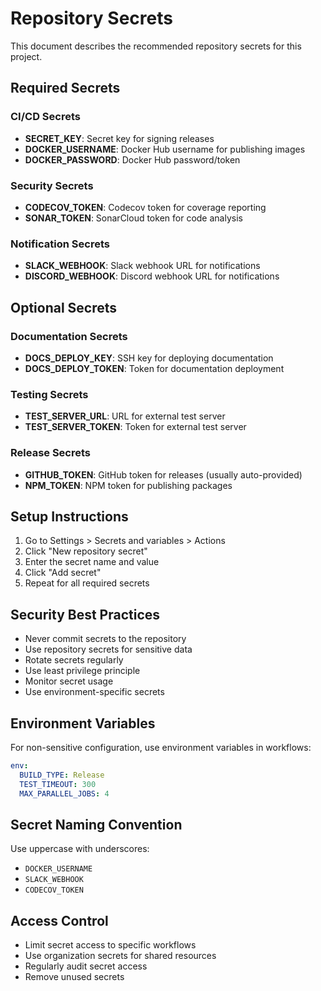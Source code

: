 # Repository Secrets

This document describes the recommended repository secrets for this project.

## Required Secrets

### CI/CD Secrets
- **SECRET_KEY**: Secret key for signing releases
- **DOCKER_USERNAME**: Docker Hub username for publishing images
- **DOCKER_PASSWORD**: Docker Hub password/token

### Security Secrets
- **CODECOV_TOKEN**: Codecov token for coverage reporting
- **SONAR_TOKEN**: SonarCloud token for code analysis

### Notification Secrets
- **SLACK_WEBHOOK**: Slack webhook URL for notifications
- **DISCORD_WEBHOOK**: Discord webhook URL for notifications

## Optional Secrets

### Documentation Secrets
- **DOCS_DEPLOY_KEY**: SSH key for deploying documentation
- **DOCS_DEPLOY_TOKEN**: Token for documentation deployment

### Testing Secrets
- **TEST_SERVER_URL**: URL for external test server
- **TEST_SERVER_TOKEN**: Token for external test server

### Release Secrets
- **GITHUB_TOKEN**: GitHub token for releases (usually auto-provided)
- **NPM_TOKEN**: NPM token for publishing packages

## Setup Instructions

1. Go to Settings > Secrets and variables > Actions
2. Click "New repository secret"
3. Enter the secret name and value
4. Click "Add secret"
5. Repeat for all required secrets

## Security Best Practices

- Never commit secrets to the repository
- Use repository secrets for sensitive data
- Rotate secrets regularly
- Use least privilege principle
- Monitor secret usage
- Use environment-specific secrets

## Environment Variables

For non-sensitive configuration, use environment variables in workflows:

```yaml
env:
  BUILD_TYPE: Release
  TEST_TIMEOUT: 300
  MAX_PARALLEL_JOBS: 4
```

## Secret Naming Convention

Use uppercase with underscores:
- `DOCKER_USERNAME`
- `SLACK_WEBHOOK`
- `CODECOV_TOKEN`

## Access Control

- Limit secret access to specific workflows
- Use organization secrets for shared resources
- Regularly audit secret access
- Remove unused secrets
